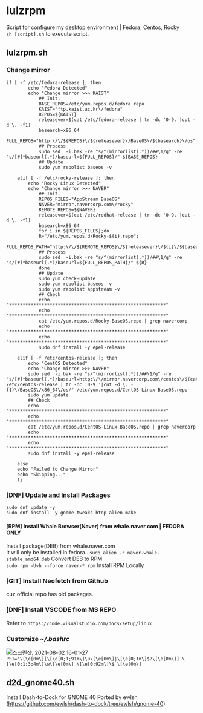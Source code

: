 # lulzrpm
Script for configure my desktop environment | Fedora, Centos, Rocky   
`sh [script].sh` to execute script.

## **lulzrpm.sh**
### Change **mirror**
```
if [ -f /etc/fedora-release ]; then
		echo "Fedora Detected"
		echo "Change mirror >>> KAIST"
    		## Init.
			BASE_REPOS=/etc/yum.repos.d/fedora.repo
			KAIST="ftp.kaist.ac.kr\/fedora"
			REPOS=${KAIST}
			releasever=$(cat /etc/fedora-release | tr -dc '0-9.'|cut -d \. -f1)
			basearch=x86_64
			FULL_REPOS="http:\/\/${REPOS}\/${releasever}\/BaseOS\/${basearch}\/os"
			## Process
			sudo sed  -i.bak -re "s/^(mirrorlist(.*))/##\1/g" -re "s/[#]*baseurl(.*)/baseurl=${FULL_REPOS}/" ${BASE_REPOS} 
			## Update
			sudo yum repolist baseos -v

	elif [ -f /etc/rocky-release ]; then
		echo "Rocky Linux Detected"
		echo "Change mirror >>> NAVER"
			## Init.
			REPOS_FILES="AppStream BaseOS"
			NAVER="mirror.navercorp.com\/rocky"
			REMOTE_REPOS=${NAVER}
			releasever=$(cat /etc/redhat-release | tr -dc '0-9.'|cut -d \. -f1)
			basearch=x86_64
			for i in ${REPOS_FILES};do
			R="/etc/yum.repos.d/Rocky-${i}.repo";
			FULL_REPOS_PATH="http:\/\/${REMOTE_REPOS}\/${releasever}\/${i}\/${basearch}\/os"
			## Process
			sudo sed  -i.bak -re "s/^(mirrorlist(.*))/##\1/g" -re "s/[#]*baseurl(.*)/baseurl=${FULL_REPOS_PATH}/" ${R}
			done
			## Update
			sudo yum check-update
			sudo yum repolist baseos -v
			sudo yum repolist appstream -v
			## Check
			echo "**********************************************************"
			echo "**********************************************************"
			cat /etc/yum.repos.d/Rocky-BaseOS.repo | grep navercorp
			echo "**********************************************************"
			echo "**********************************************************"
			sudo dnf install -y epel-release 

	elif [ -f /etc/centos-release ]; then
		echo "CentOS Detected"
		echo "Change mirror >>> NAVER"
		sudo sed  -i.bak -re "s/^(mirrorlist(.*))/##\1/g" -re "s/[#]*baseurl(.*)/baseurl=http:\/\/mirror.navercorp.com\/centos\/$(cat /etc/centos-release | tr -dc '0-9.'|cut -d \. -f1)\/BaseOS\/x86_64\/os/" /etc/yum.repos.d/CentOS-Linux-BaseOS.repo
		sudo yum update
		## Check
		echo "**********************************************************"
		echo "**********************************************************"
		cat /etc/yum.repos.d/CentOS-Linux-BaseOS.repo | grep navercorp
		echo "**********************************************************"
		echo "**********************************************************"
		sudo dnf install -y epel-release 
	
	else 
	echo "Failed to Change Mirror"
	echo "Skipping..."
	fi
```

### **[DNF]** Update and Install Packages
`sudo dnf update -y`   
`sudo dnf install -y gnome-tweaks htop alien make`   

#### **[RPM]** Install Whale Browser(Naver) from whale.naver.com | FEDORA ONLY
Install package(DEB) from whale.naver.com  
It will only be installed in fedora..
`sudo alien -r naver-whale-stable_amd64.deb` Convert DEB to RPM    
`sudo rpm -Uvh --force naver-*.rpm` Install RPM Locally

### **[GIT]** Install Neofetch from Github
cuz official repo has old packages.   

### **[DNF]** Install VSCODE from MS REPO
Refer to `https://code.visualstudio.com/docs/setup/linux`    

### Customize *~/.bashrc*
![스크린샷, 2021-08-02 16-01-27](https://user-images.githubusercontent.com/42508318/127818048-d229e0d1-b36c-4eb1-bc64-30028421384b.png)    
`PS1='\[\e[0m\][\[\e[0;1;91m\]\u\[\e[0m\]|\[\e[0;1m\]$?\[\e[0m\]] \[\e[0;1;3;4m\]\w\[\e[0m\] \[\e[0;92m\]\$ \[\e[0m\]`    

## **d2d_gnome40.sh**
Install Dash-to-Dock for GNOME 40
Ported by ewlsh (https://github.com/ewlsh/dash-to-dock/tree/ewlsh/gnome-40)